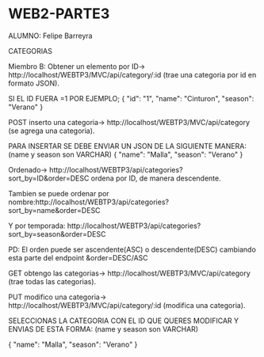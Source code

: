 # WEB2-PARTE3
ALUMNO: Felipe Barreyra

CATEGORIAS

Miembro B: 
Obtener un elemento por ID->  http://localhost/WEBTP3/MVC/api/category/:id (trae una categoria por id en formato JSON).

SI EL ID FUERA =1 POR EJEMPLO;
{
    "id": "1",
    "name": "Cinturon",
    "season": "Verano"
}
  

POST inserto una categoria->  http://localhost/WEBTP3/MVC/api/category (se agrega una categoria).

PARA INSERTAR SE DEBE ENVIAR UN JSON DE LA SIGUIENTE MANERA: (name y season son VARCHAR)
{
    "name": "Malla",
    "season": "Verano"
}


Ordenado-> http://localhost/WEBTP3/api/categories?sort_by=ID&order=DESC ordena por ID, de manera descendente.

Tambien se puede ordenar por nombre:http://localhost/WEBTP3/api/categories?sort_by=name&order=DESC

Y por temporada: http://localhost/WEBTP3/api/categories?sort_by=season&order=DESC

PD: El orden puede ser ascendente(ASC) o descendente(DESC) cambiando esta parte del endpoint &order=DESC/ASC



GET obtengo las categorias-> http://localhost/WEBTP3/MVC/api/category (trae todas las categorias).

PUT modifico una categoria->  http://localhost/WEBTP3/MVC/api/category/:id (modifica una categoria).

SELECCIONAS LA CATEGORIA CON EL ID QUE QUERES MODIFICAR Y ENVIAS DE ESTA FORMA: (name y season son VARCHAR)

{
    "name": "Malla",
    "season": "Verano"
}


